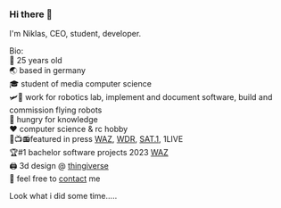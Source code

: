 ### Hi there 👋

I'm Niklas, CEO, student, developer.<br/>

Bio:<br/>
🧑 25 years old<br/>
🌏 based in germany<br/>
🎓 student of media computer science<br/>
🛩️🚁 work for robotics lab, implement and document software, build and commission flying robots<br/>
🍴 hungry for knowledge<br/>
❤️ computer science & rc hobby<br/>
📰📺📻featured in press [WAZ](https://www.waz.de/staedte/dortmund/wie-drohnen-aus-gelsenkirchen-leben-retten-koennen-id237101559.html), [WDR](https://www1.wdr.de/fernsehen/lokalzeit/ruhr/videos/video-studierende-entwickeln-drohnen-als-lebensretter-100.html), [SAT.1](https://www.sat1nrw.de/aktuell/drohnen-sollen-leben-retten-230697/), 1LIVE<br/>
🏆#1 bachelor software projects 2023 [WAZ](https://www.waz.de/staedte/gelsenkirchen/gelsenkirchener-studenten-praesentieren-ihre-besten-ideen-id237540113.html)<br/>
🖨️ 3d design @ [thingiverse](https://www.thingiverse.com/niklas_voigt/)  
📩 feel free to [contact](mailto:mail@niklas-voigt.de) me



Look what i did some time.....
